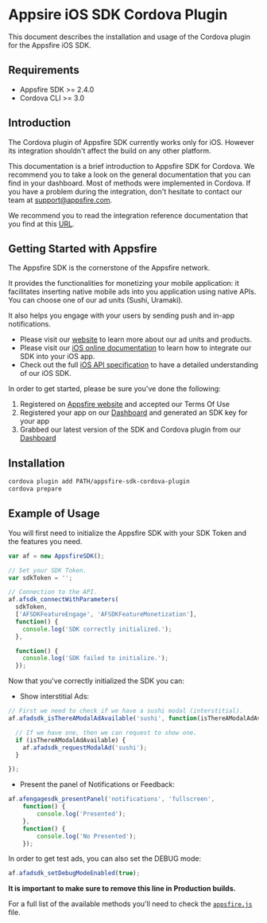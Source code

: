 Appsire iOS SDK Cordova Plugin
================
This document describes the installation and usage of the Cordova plugin for the Appsfire iOS SDK.

## Requirements
- Appsfire SDK >= 2.4.0
- Cordova CLI >= 3.0

## Introduction
The Cordova plugin of Appsfire SDK currently works only for iOS. However its integration shouldn't affect the build on any other platform.

This documentation is a brief introduction to Appsfire SDK for Cordova. We recommend you to take a look on the general documentation that you can find in your dashboard. Most of methods were implemented in Cordova. If you have a problem during the integration, don't hesitate to contact our team at <a href="mailto:support@appsfire.com">support@appsfire.com</a>.

We recommend you to read the integration reference documentation that you find at this [URL](http://docs.appsfire.com/).

## Getting Started with Appsfire
The Appsfire SDK is the cornerstone of the Appsfire network.

It provides the functionalities for monetizing your mobile application: it facilitates inserting native mobile ads into you application using native APIs.
You can choose one of our ad units (Sushi, Uramaki).

It also helps you engage with your users by sending push and in-app notifications.

- Please visit our [website](http://appsfire.com) to learn more about our ad units and products.<br />
- Please visit our [iOS online documentation](http://docs.appsfire.com/sdk/ios/integration-reference/Introduction) to learn how to integrate our SDK into your iOS app.<br />
- Check out the full [iOS API specification](http://docs.appsfire.com/sdk/ios/api-reference/) to have a detailed understanding of our iOS SDK.

In order to get started, please be sure you've done the following:

1. Registered on [Appsfire website](http://www.appsfire.com/) and accepted our Terms Of Use
2. Registered your app on our [Dashboard](http://dashboard.appsfire.com/) and generated an SDK key for your app
3. Grabbed our latest version of the SDK and Cordova plugin from our [Dashboard](http://dashboard.appsfire.com/app/doc)

## Installation

```bash
cordova plugin add PATH/appsfire-sdk-cordova-plugin
cordova prepare
```

## Example of Usage

You will first need to initialize the Appsfire SDK with your SDK Token and the features you need.

```js
var af = new AppsfireSDK();

// Set your SDK Token.
var sdkToken = '';

// Connection to the API.
af.afsdk_connectWithParameters(
  sdkToken,
  ['AFSDKFeatureEngage', 'AFSDKFeatureMonetization'],
  function() {
    console.log('SDK correctly initialized.');
  },

  function() {
    console.log('SDK failed to initialize.');
  });
```

Now that you've correctly initialized the SDK you can:
  - Show interstitial Ads:

  ```js
  // First we need to check if we have a sushi modal (interstitial).
  af.afadsdk_isThereAModalAdAvailable('sushi', function(isThereAModalAdAvailable) {

    // If we have one, then we can request to show one.
    if (isThereAModalAdAvailable) {
      af.afadsdk_requestModalAd('sushi');
    }

  });
  ```

  - Present the panel of Notifications or Feedback:

  ```js
  af.afengagesdk_presentPanel('notifications', 'fullscreen',
      function() {
          console.log('Presented');
      },
      function() {
          console.log('No Presented');
      });
  ```

In order to get test ads, you can also set the DEBUG mode:

```js
af.afadsdk_setDebugModeEnabled(true);
```

**It is important to make sure to remove this line in Production builds.**

For a full list of the available methods you'll need to check the [`appsfire.js`](/appsfire-sdk-cordova-plugin/www/appsfire.js) file.
